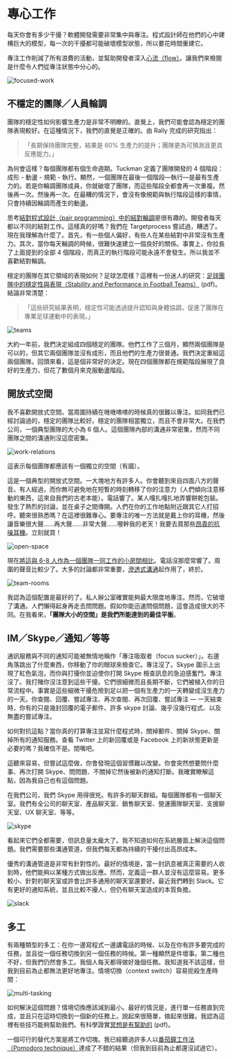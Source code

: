# 專心工作

每天你會有多少干擾？軟體開發需要非常集中與專注。程式設計師在他們的心中建構巨大的模型，每一次的干擾都可能破壞模型狀態，所以要花時間重建它。

專注工作削減了所有浪費的活動，並幫助開發者深入[心流（flow）](http://en.wikipedia.org/wiki/Flow_(psychology))。讓我們來檢閱是什麼令人們從專注狀態中分心的。

![focused-work](../assets/focused-work.png)

## 不穩定的團隊／人員輪調

團隊的穩定性如何影響生產力是非常不明瞭的。直覺上，我們可能會認為穩定的團隊表現較好。在這種情況下，我們的直覺是正確的。由 Rally 完成的研究指出：

> 「長期保持團隊完整，結果是 60% 生產力的提升；團隊更為可預測且更具反應能力。」

為何會這樣？每個團隊都有個生命週期。Tuckman 定義了團隊開發的 4 個階段：成形 - 動盪 - 規範 - 執行。顯然，一個團隊在最後一個階段––執行––是最有生產力的。若是你輪調團隊成員，你就破壞了團隊，而這些階段全都會再一次重複。然後再一次。然後再一次。在最糟的情況下，會沒有像規範與執行階段這樣的事情，只會持續因輪調而產生的動盪。

思考[結對程式設計（pair programming）中的結對輪調](http://lmsgoncalves.com/2013/09/09/enable-pair-programming-rotation/)是很有趣的。開發者每天都以不同的結對工作。這樣真的好嗎？我們在 Targetprocess 嘗試過，糟透了。現在我理解為什麼了。首先，有一些個人偏好，有些人在某些結對中非常沒有生產力。其次，當你每天輪調的時候，很難快速建立一個良好的關係。事實上，你拉長了上面提到的全部 4 個階段，而真正的執行階段可能永遠不會發生。所以我並不喜歡結對輪調。

穩定的團隊在其它領域的表現如何？足球怎麼樣？這裡有一份迷人的研究：[足球團隊中的穩定性與表現（Stability and Performance in Football Teams）](http://www.professormarkvanvugt.com/site-oud/publications/stabilityfootmvv.pdf) (pdf)。結論非常清楚：

> 「這些研究結果表明，穩定性可能透過提升認知與身體協調，促進了團隊在專業足球運動中的表現。」

![teams](../assets/teams.jpg)

大約一年前，我們決定組成四個穩定的團隊。他們工作了三個月，顯然兩個團隊是可以的，但其它兩個團隊並沒有成形，而且他們的生產力很普通。我們決定重組這兩個團隊。回頭來看，這是個非常好的決定。現在四個團隊都在規範階段展現了良好的生產力，但花了數個月來克服動盪階段。

## 開放式空間

我不喜歡開放式空間。當周圍持續在嘰嘰喳喳的時候真的很難以專注。如同我們已經討論過的，穩定的團隊比較好。穩定的團隊相當獨立，而且不會非常大。在我們公司，一個典型團隊的大小為 6 個人。這個團隊內部的溝通非常密集，然而不同團隊之間的溝通則沒這麼密集。

![work-relations](../assets/work-relations.png)

這表示每個團隊都應該有一個獨立的空間（有牆）。

這是一個典型的開放式空間。一大塊地方有許多人。你會聽到來自四面八方的聲音。有人經過，而你無可避免地在短暫的時刻轉移了你的注意力（人們傾向注意移動的東西，這來自我們的古老本能）。電話響了。某人嘎扎嘎扎地弄響餅乾包裝。發生了熱烈的討論，並在桌子之間傳開。人們在你的工作地點附近跟其它人打招呼。聽來很熟悉嗎？在這裡很難專心。要專注的唯一方法就是戴上你的耳機，然後讓音樂很大聲......再大聲......非常大聲......喔幹我的老天！我要去買那些[昂貴的抗噪耳機](http://www.bose.com/controller?url=/shop_online/headphones/noise_cancelling_headphones/quietcomfort_15/index.jsp)。立刻就買！

![open-space](../assets/open-space.jpg)

現在[將這與 6-8 人作為一個團隊一同工作的小房間相比](https://www.targetprocess.com/blog/2013/02/hello-new-office-bye-bye-old-office.html)。電話沒那麼常響了。周圍的聲音比較少了。大多的討論都非常重要，[滲透式溝通](http://alistair.cockburn.us/Osmotic+communication)起作用了，終於。

![team-rooms](../assets/team-rooms.jpg)

我認為這個配置是最好的了。私人辦公室確實能夠最大限度地專注。然而，它破壞了溝通。人們懶得起身再走去問問題。假如你能迅速問個問題，這會造成很大的不同。在我看來，**「團隊大小的空間」是我們所能達到的最佳平衡**。

## IM／Skype／通知／等等

通訊服務與不同的通知可能被無情地稱作「專注吸取者（focus sucker）」。右邊角落跳出了什麼東西，你移動了你的眼球來檢查它。專注沒了。Skype 圖示上出現了紅色氣泡，而你與打擾你並迫使你打開 Skype 檢查訊息的急迫感奮鬥。專注沒了。我打賭你沒注意到這些干擾。它們很細微而且長期不斷，它們被植入你的日常流程中。事實是這些細微干擾危險到足以把一個有生產力的一天轉變成沒生產力的一天。你查閱、回覆、嘗試專注、再次查閱、再次回覆、嘗試專注 — 一天結束時，你有的只是幾封回覆的電子郵件、許多 skype 討論、幾乎沒幾行程式、以及無盡的嘗試專注。

如何對抗這點？當你真的打算專注並寫什麼程式時，關掉郵件、關掉 Skype、關掉所有的通知服務。查看 Twitter 上的新回覆或是 Facebook 上的新狀態更新是必要的嗎？我確信不是。閉嘴吧。

這聽來容易，但嘗試這麼做，你會發現這個習慣難以改變。你會突然想要問什麼事、再次打開 Skype、問問題、不關掉它然後被新的通知打斷。我確實瞭解這點，因為我自己也有這個問題。

在我們公司，我們 Skype 用得很兇。有許多的聊天群組。每個團隊都有一個聊天室。我們有全公司的聊天室、產品聊天室、銷售聊天室、營運團隊聊天室、支援聊天室、UX 聊天室、等等。

![skype](../assets/skype.png)

看起來它們全都需要，但訊息量太龐大了。我不知道如何在系統層面上解決這個問題。我們需要那些溝通管道，但我們每天都為持續的干擾付出高昂成本。

優秀的溝通管道是非常有針對性的。最好的情境是，當一封訊息被真正需要的人收到時，他們能夠以某種方式做出反應。然而，定義這一群人並沒有這麼容易。更多較小、針對的聊天室或許會比許多通用的聊天室還要好。最近我們轉到 Slack。它有更好的通知系統，並且比較不擾人，但仍有聊天室造成的本質負擔。

![slack](../assets/slack.jpg)

## 多工

有兩種類型的多工：在你一邊寫程式一邊講電話的時候、以及在你有許多要完成的任務，並且從一個任務切換到另一個任務的時候。第一種顯然是件壞事。第二種也不好，但我們仍然會多工。我個人每天都得做好幾個任務。我知道我不該這樣，但我到目前為止都無法更好地專注。情境切換（context switch）容易扼殺生產時間：

![multi-tasking](../assets/multi-tasking.jpg)

如何解決這個問題？情境切換應該減到最小。最好的情況是，進行單一任務直到完成，並且只在這時切換到一個新的任務上。說起來很簡單，做起來很難。我認為這裡有些技巧能夠幫助我們。有科學證實[冥想是有幫助的](http://faculty.washington.edu/wobbrock/pubs/gi-12.02.pdf) (pdf)。

一個可行的替代方案是將工作切塊。我已經聽過許多人以[番茄鐘工作法（Pomodoro technique）](http://pomodorotechnique.com/)達成了不錯的結果（但我到目前為止都還沒試過它）。

